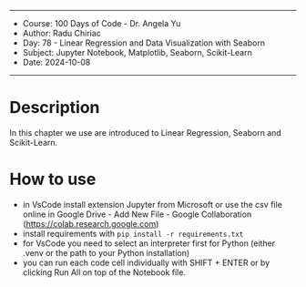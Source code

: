 
**********************************************************************
*    Course: 100 Days of Code - Dr. Angela Yu                        
*    Author: Radu Chiriac                                            
*    Day: 78 - Linear Regression and Data Visualization with Seaborn 
*    Subject: Jupyter Notebook, Matplotlib, Seaborn, Scikit-Learn    
*    Date: 2024-10-08                                                
**********************************************************************


# Description
In this chapter we use are introduced to Linear Regression, Seaborn and Scikit-Learn.

# How to use
- in VsCode install extension Jupyter from Microsoft or use the csv file online in Google Drive - Add New File - Google Collaboration (https://colab.research.google.com)
- install requirements with `pip install -r requirements.txt`
- for VsCode you need to select an interpreter first for Python (either .venv or the path to your Python installation)
- you can run each code cell individually with SHIFT + ENTER or by clicking Run All on top of the Notebook file.
